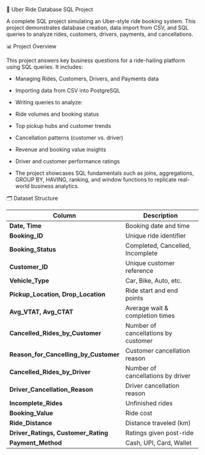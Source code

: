 🚕 Uber Ride Database SQL Project

A complete SQL project simulating an Uber-style ride booking system.
This project demonstrates database creation, data import from CSV, and SQL queries to analyze rides, customers, drivers, payments, and cancellations.

📊 Project Overview

This project answers key business questions for a ride-hailing platform using SQL queries. It includes:

- Managing Rides, Customers, Drivers, and Payments data

- Importing data from CSV into PostgreSQL

- Writing queries to analyze:

- Ride volumes and booking status

- Top pickup hubs and customer trends

- Cancellation patterns (customer vs. driver)

- Revenue and booking value insights

- Driver and customer performance ratings

- The project showcases SQL fundamentals such as joins, aggregations, GROUP BY, HAVING, ranking, and window functions to replicate real-world business analytics.

🗂️ Dataset Structure

| Column                                    | Description                         |
| ----------------------------------------- | ----------------------------------- |
| **Date, Time**                            | Booking date and time               |
| **Booking\_ID**                           | Unique ride identifier              |
| **Booking\_Status**                       | Completed, Cancelled, Incomplete    |
| **Customer\_ID**                          | Unique customer reference           |
| **Vehicle\_Type**                         | Car, Bike, Auto, etc.               |
| **Pickup\_Location, Drop\_Location**      | Ride start and end points           |
| **Avg\_VTAT, Avg\_CTAT**                  | Average wait & completion times     |
| **Cancelled\_Rides\_by\_Customer**        | Number of cancellations by customer |
| **Reason\_for\_Cancelling\_by\_Customer** | Customer cancellation reason        |
| **Cancelled\_Rides\_by\_Driver**          | Number of cancellations by driver   |
| **Driver\_Cancellation\_Reason**          | Driver cancellation reason          |
| **Incomplete\_Rides**                     | Unfinished rides                    |
| **Booking\_Value**                        | Ride cost                           |
| **Ride\_Distance**                        | Distance traveled (km)              |
| **Driver\_Ratings, Customer\_Rating**     | Ratings given post-ride             |
| **Payment\_Method**                       | Cash, UPI, Card, Wallet             |
